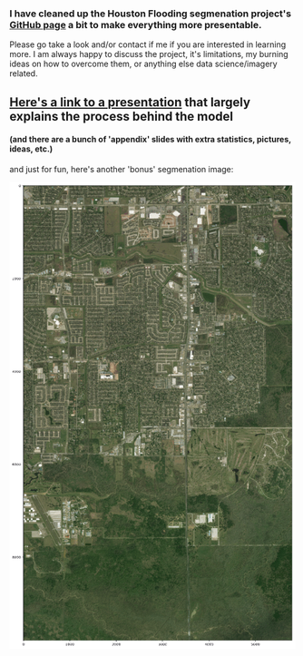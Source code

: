 


### I have cleaned up the Houston Flooding segmenation project's [GitHub page](https://github.com/Lichtphyz/Houston_flooding) a bit to make everything more presentable.

Please go take a look and/or contact if me if you are interested in learning more.  I am always happy to discuss the project, it's limitations, my burning ideas on how to overcome them, or anything else data science/imagery related.

## [Here's a link to a presentation](https://docs.google.com/presentation/d/e/2PACX-1vQL4lvBRuwTnkPMcWgemC2gNoN51SNeYtfwQ4IiaP9jh20XWwRdVU7EMRi4_Et_-0ukVCt8l6Ogbp1K/embed?start=false&loop=false&delayms=5000&slide=id.g35f391192_00) that largely explains the process behind the model
#### (and there are a bunch of 'appendix' slides with extra statistics, pictures, ideas, etc.)

and just for fun, here's another 'bonus' segmenation image:

<img src="../images/right_.gif">
